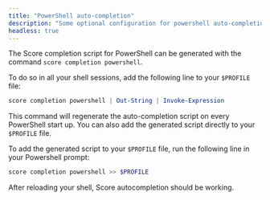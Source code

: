 ```yaml
---
title: "PowerShell auto-completion"
description: "Some optional configuration for powershell auto-completion."
headless: true
---
```


The Score completion script for PowerShell can be generated with the command `score completion powershell`.

To do so in all your shell sessions, add the following line to your `$PROFILE` file:

```powershell
score completion powershell | Out-String | Invoke-Expression
```

This command will regenerate the auto-completion script on every PowerShell start up. You can also add the generated script directly to your `$PROFILE` file.

To add the generated script to your `$PROFILE` file, run the following line in your Powershell prompt:

```powershell
score completion powershell >> $PROFILE
```

After reloading your shell, Score autocompletion should be working.
